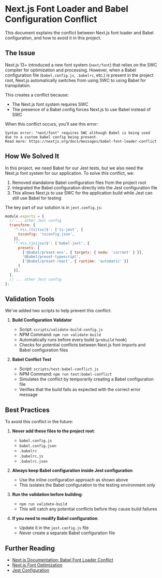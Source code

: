 # Next.js Font Loader and Babel Configuration Conflict

This document explains the conflict between Next.js font loader and Babel configuration, and how to avoid it in this project.

## The Issue

Next.js 13+ introduced a new font system (`next/font`) that relies on the SWC compiler for optimization and processing. However, when a Babel configuration file (`babel.config.js`, `.babelrc`, etc.) is present in the project root, Next.js automatically switches from using SWC to using Babel for transpilation.

This creates a conflict because:
- The Next.js font system requires SWC
- The presence of a Babel config forces Next.js to use Babel instead of SWC

When this conflict occurs, you'll see this error:

```
Syntax error: "next/font" requires SWC although Babel is being used due to a custom babel config being present.
Read more: https://nextjs.org/docs/messages/babel-font-loader-conflict
```

## How We Solved It

In this project, we need Babel for our Jest tests, but we also need the Next.js font system for our application. To solve this conflict, we:

1. Removed standalone Babel configuration files from the project root
2. Integrated the Babel configuration directly into the Jest configuration file
3. This allows Next.js to use SWC for the application build while Jest can still use Babel for testing

The key part of our solution is in `jest.config.js`:

```javascript
module.exports = {
  // ... other Jest config
  transform: {
    '^.+\\.(ts|tsx)$': ['ts-jest', {
      tsconfig: 'tsconfig.json',
    }],
    '^.+\\.(js|jsx)$': ['babel-jest', {
      presets: [
        ['@babel/preset-env', { targets: { node: 'current' } }],
        '@babel/preset-typescript',
        ['@babel/preset-react', { runtime: 'automatic' }]
      ]
    }],
  },
  // ... other Jest config
};
```

## Validation Tools

We've added two scripts to help prevent this conflict:

1. **Build Configuration Validator**
   - Script: `scripts/validate-build-config.js`
   - NPM Command: `npm run validate-build`
   - Automatically runs before every build (`prebuild` hook)
   - Checks for potential conflicts between Next.js font imports and Babel configuration files

2. **Babel Conflict Test**
   - Script: `scripts/test-babel-conflict.js`
   - NPM Command: `npm run test:babel-conflict`
   - Simulates the conflict by temporarily creating a Babel configuration file
   - Verifies that the build fails as expected with the correct error message

## Best Practices

To avoid this conflict in the future:

1. **Never add these files to the project root**:
   - `babel.config.js`
   - `babel.config.json`
   - `.babelrc`
   - `.babelrc.js`
   - `.babelrc.json`

2. **Always keep Babel configuration inside Jest configuration**:
   - Use the inline configuration approach as shown above
   - This isolates the Babel configuration to the testing environment only

3. **Run the validation before building**:
   - `npm run validate-build`
   - This will catch any potential conflicts before they cause build failures

4. **If you need to modify Babel configuration**:
   - Update it in the `jest.config.js` file
   - Never create a separate Babel configuration file

## Further Reading

- [Next.js Documentation: Babel Font Loader Conflict](https://nextjs.org/docs/messages/babel-font-loader-conflict)
- [Next.js Font Optimization](https://nextjs.org/docs/basic-features/font-optimization)
- [Jest Configuration](https://jestjs.io/docs/configuration)
